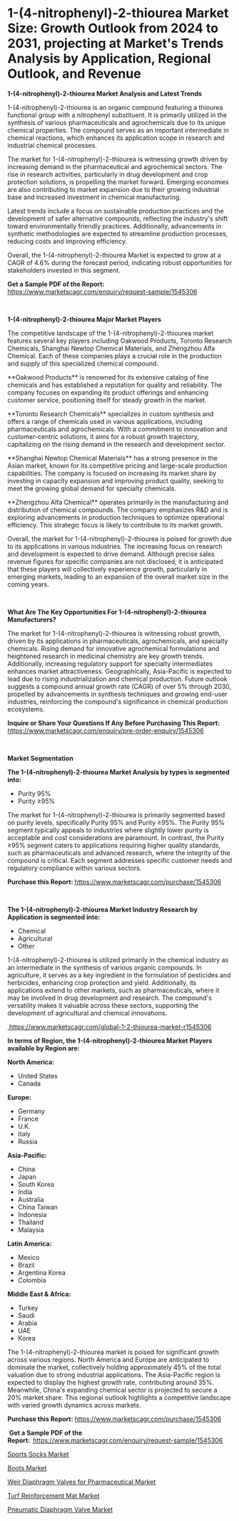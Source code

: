 <p><h1>1-(4-nitrophenyl)-2-thiourea Market Size: Growth Outlook from 2024 to 2031, projecting at Market's Trends Analysis by Application, Regional Outlook, and Revenue</h1></p><p><strong>1-(4-nitrophenyl)-2-thiourea Market Analysis and Latest Trends</strong></p>
<p><p>1-(4-nitrophenyl)-2-thiourea is an organic compound featuring a thiourea functional group with a nitrophenyl substituent. It is primarily utilized in the synthesis of various pharmaceuticals and agrochemicals due to its unique chemical properties. The compound serves as an important intermediate in chemical reactions, which enhances its application scope in research and industrial chemical processes.</p><p>The market for 1-(4-nitrophenyl)-2-thiourea is witnessing growth driven by increasing demand in the pharmaceutical and agrochemical sectors. The rise in research activities, particularly in drug development and crop protection solutions, is propelling the market forward. Emerging economies are also contributing to market expansion due to their growing industrial base and increased investment in chemical manufacturing.</p><p>Latest trends include a focus on sustainable production practices and the development of safer alternative compounds, reflecting the industry's shift toward environmentally friendly practices. Additionally, advancements in synthetic methodologies are expected to streamline production processes, reducing costs and improving efficiency.</p><p>Overall, the 1-(4-nitrophenyl)-2-thiourea Market is expected to grow at a CAGR of 4.6% during the forecast period, indicating robust opportunities for stakeholders invested in this segment.</p></p>
<p><strong>Get a Sample PDF of the Report:&nbsp;</strong> <a href="https://www.marketscagr.com/enquiry/request-sample/1545306?utm_campaign=1126&utm_medium=2&utm_source=Github&utm_content=ia&utm_term=29092024&utm_id=1-4-nitrophenyl-2-thiourea">https://www.marketscagr.com/enquiry/request-sample/1545306</a></p>
<p>&nbsp;</p>
<p><strong>1-(4-nitrophenyl)-2-thiourea Major Market Players</strong></p>
<p><p>The competitive landscape of the 1-(4-nitrophenyl)-2-thiourea market features several key players including Oakwood Products, Toronto Research Chemicals, Shanghai Newtop Chemical Materials, and Zhengzhou Alfa Chemical. Each of these companies plays a crucial role in the production and supply of this specialized chemical compound.</p><p>**Oakwood Products** is renowned for its extensive catalog of fine chemicals and has established a reputation for quality and reliability. The company focuses on expanding its product offerings and enhancing customer service, positioning itself for steady growth in the market.</p><p>**Toronto Research Chemicals** specializes in custom synthesis and offers a range of chemicals used in various applications, including pharmaceuticals and agrochemicals. With a commitment to innovation and customer-centric solutions, it aims for a robust growth trajectory, capitalizing on the rising demand in the research and development sector.</p><p>**Shanghai Newtop Chemical Materials** has a strong presence in the Asian market, known for its competitive pricing and large-scale production capabilities. The company is focused on increasing its market share by investing in capacity expansion and improving product quality, seeking to meet the growing global demand for specialty chemicals.</p><p>**Zhengzhou Alfa Chemical** operates primarily in the manufacturing and distribution of chemical compounds. The company emphasizes R&D and is exploring advancements in production techniques to optimize operational efficiency. This strategic focus is likely to contribute to its market growth.</p><p>Overall, the market for 1-(4-nitrophenyl)-2-thiourea is poised for growth due to its applications in various industries. The increasing focus on research and development is expected to drive demand. Although precise sales revenue figures for specific companies are not disclosed, it is anticipated that these players will collectively experience growth, particularly in emerging markets, leading to an expansion of the overall market size in the coming years.</p></p>
<p>&nbsp;</p>
<p><strong>What Are The Key Opportunities For 1-(4-nitrophenyl)-2-thiourea Manufacturers?</strong></p>
<p><p>The market for 1-(4-nitrophenyl)-2-thiourea is witnessing robust growth, driven by its applications in pharmaceuticals, agrochemicals, and specialty chemicals. Rising demand for innovative agrochemical formulations and heightened research in medicinal chemistry are key growth trends. Additionally, increasing regulatory support for specialty intermediates enhances market attractiveness. Geographically, Asia-Pacific is expected to lead due to rising industrialization and chemical production. Future outlook suggests a compound annual growth rate (CAGR) of over 5% through 2030, propelled by advancements in synthesis techniques and growing end-user industries, reinforcing the compound's significance in chemical production ecosystems.</p></p>
<p><strong>Inquire or Share Your Questions If Any Before Purchasing This Report:</strong> <a href="https://www.marketscagr.com/enquiry/pre-order-enquiry/1545306?utm_campaign=1126&utm_medium=2&utm_source=Github&utm_content=ia&utm_term=29092024&utm_id=1-4-nitrophenyl-2-thiourea">https://www.marketscagr.com/enquiry/pre-order-enquiry/1545306</a></p>
<p>&nbsp;</p>
<p><strong>Market Segmentation</strong></p>
<p><strong>The 1-(4-nitrophenyl)-2-thiourea Market Analysis by types is segmented into:</strong></p>
<p><ul><li>Purity 95%</li><li>Purity ≥95%</li></ul></p>
<p><p>The market for 1-(4-nitrophenyl)-2-thiourea is primarily segmented based on purity levels, specifically Purity 95% and Purity ≥95%. The Purity 95% segment typically appeals to industries where slightly lower purity is acceptable and cost considerations are paramount. In contrast, the Purity ≥95% segment caters to applications requiring higher quality standards, such as pharmaceuticals and advanced research, where the integrity of the compound is critical. Each segment addresses specific customer needs and regulatory compliance within various sectors.</p></p>
<p><strong>Purchase this Report:&nbsp;</strong><a href="https://www.marketscagr.com/purchase/1545306?utm_campaign=1126&utm_medium=2&utm_source=Github&utm_content=ia&utm_term=29092024&utm_id=1-4-nitrophenyl-2-thiourea">https://www.marketscagr.com/purchase/1545306</a></p>
<p>&nbsp;</p>
<p><strong>The 1-(4-nitrophenyl)-2-thiourea Market Industry Research by Application is segmented into:</strong></p>
<p><ul><li>Chemical</li><li>Agricultural</li><li>Other</li></ul></p>
<p><p>1-(4-nitrophenyl)-2-thiourea is utilized primarily in the chemical industry as an intermediate in the synthesis of various organic compounds. In agriculture, it serves as a key ingredient in the formulation of pesticides and herbicides, enhancing crop protection and yield. Additionally, its applications extend to other markets, such as pharmaceuticals, where it may be involved in drug development and research. The compound's versatility makes it valuable across these sectors, supporting the development of agricultural and chemical innovations.</p></p>
<p><a href="https://www.marketscagr.com/global-1-2-thiourea-market-r1545306?utm_campaign=1126&utm_medium=2&utm_source=Github&utm_content=ia&utm_term=29092024&utm_id=1-4-nitrophenyl-2-thiourea">&nbsp;https://www.marketscagr.com/global-1-2-thiourea-market-r1545306</a></p>
<p><strong>In terms of Region, the 1-(4-nitrophenyl)-2-thiourea Market Players available by Region are:</strong></p>
<p>
    <p> <strong> North America: </strong>
        <ul>
            <li>United States</li>
            <li>Canada</li>
        </ul>
        </p> 
    <p> <strong> Europe: </strong>
        <ul>
            <li>Germany</li>
            <li>France</li>
            <li>U.K.</li>
            <li>Italy</li>
            <li>Russia</li>
        </ul>
        </p> 
    <p> <strong> Asia-Pacific: </strong>
        <ul>
            <li>China</li>
            <li>Japan</li>
            <li>South Korea</li>
            <li>India</li>
            <li>Australia</li>
            <li>China Taiwan</li>
            <li>Indonesia</li>
            <li>Thailand</li>
            <li>Malaysia</li>
        </ul>
        </p> 
    <p> <strong> Latin America: </strong>
        <ul>
            <li>Mexico</li>
            <li>Brazil</li>
            <li>Argentina Korea</li>
            <li>Colombia</li>
        </ul>
        </p> 
    <p> <strong> Middle East & Africa: </strong>
        <ul>
            <li>Turkey</li>
            <li>Saudi</li>
            <li>Arabia</li>
            <li>UAE</li>
            <li>Korea</li>
        </ul>
    </p>
    </p>
<p><p>The 1-(4-nitrophenyl)-2-thiourea market is poised for significant growth across various regions. North America and Europe are anticipated to dominate the market, collectively holding approximately 45% of the total valuation due to strong industrial applications. The Asia-Pacific region is expected to display the highest growth rate, contributing around 35%. Meanwhile, China's expanding chemical sector is projected to secure a 20% market share. This regional outlook highlights a competitive landscape with varied growth dynamics across markets.</p></p>
<p><strong>Purchase this Report: </strong><a href="https://www.marketscagr.com/purchase/1545306?utm_campaign=1126&utm_medium=2&utm_source=Github&utm_content=ia&utm_term=29092024&utm_id=1-4-nitrophenyl-2-thiourea">https://www.marketscagr.com/purchase/1545306</a></p>
<p>&nbsp;<strong>Get a Sample PDF of the Report:&nbsp;&nbsp;</strong><a href="https://www.marketscagr.com/enquiry/request-sample/1545306?utm_campaign=1126&utm_medium=2&utm_source=Github&utm_content=ia&utm_term=29092024&utm_id=1-4-nitrophenyl-2-thiourea">https://www.marketscagr.com/enquiry/request-sample/1545306</a></p>
<p><strong></strong></p>
<p><p><a href="https://www.linkedin.com/pulse/pioneering-growth-analyzing-global-sports-socks-market-dynamics-qgizc?utm_campaign=1126&utm_medium=2&utm_source=Github&utm_content=ia&utm_term=29092024&utm_id=1-4-nitrophenyl-2-thiourea">Sports Socks Market</a></p><p><a href="https://www.linkedin.com/pulse/boots-market-outlook-share-analysis-growth-trends-forecasts-s31oc?utm_campaign=1126&utm_medium=2&utm_source=Github&utm_content=ia&utm_term=29092024&utm_id=1-4-nitrophenyl-2-thiourea">Boots Market</a></p><p><a href="https://issuu.com/reportprime-2/docs/weir-diaphragm-valves-for-pharmaceu_bbed3a480181a9?utm_campaign=1126&utm_medium=2&utm_source=Github&utm_content=ia&utm_term=29092024&utm_id=1-4-nitrophenyl-2-thiourea">Weir Diaphragm Valves for Pharmaceutical Market</a></p><p><a href="https://www.linkedin.com/pulse/what-factors-influence-turf-reinforcement-mat-market-coming-7bh4c?utm_campaign=1126&utm_medium=2&utm_source=Github&utm_content=ia&utm_term=29092024&utm_id=1-4-nitrophenyl-2-thiourea">Turf Reinforcement Mat Market</a></p><p><a href="https://issuu.com/reportprime-2/docs/pneumatic-diaphragm-valve-market-si_9dc34d5b6cddbd?utm_campaign=1126&utm_medium=2&utm_source=Github&utm_content=ia&utm_term=29092024&utm_id=1-4-nitrophenyl-2-thiourea">Pneumatic Diaphragm Valve Market</a></p></p>
